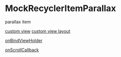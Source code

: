 # MockRecyclerItemParallax
parallax item


[custom view](https://github.com/magiepooh/MockRecyclerItemParallax/blob/master/app/src/main/java/com/github/magiepooh/mockrecycleritemparallax/ParallaxView.java)
[custom view layout](https://github.com/magiepooh/MockRecyclerItemParallax/blob/master/app/src/main/res/layout/view_parallax.xml)

[onBindViewHolder](https://github.com/magiepooh/MockRecyclerItemParallax/blob/master/app/src/main/java/com/github/magiepooh/mockrecycleritemparallax/binder/ParallaxBinder.java#L52)

[onScrollCallback](https://github.com/magiepooh/MockRecyclerItemParallax/blob/master/app/src/main/java/com/github/magiepooh/mockrecycleritemparallax/MainActivityFragment.java#L50)

